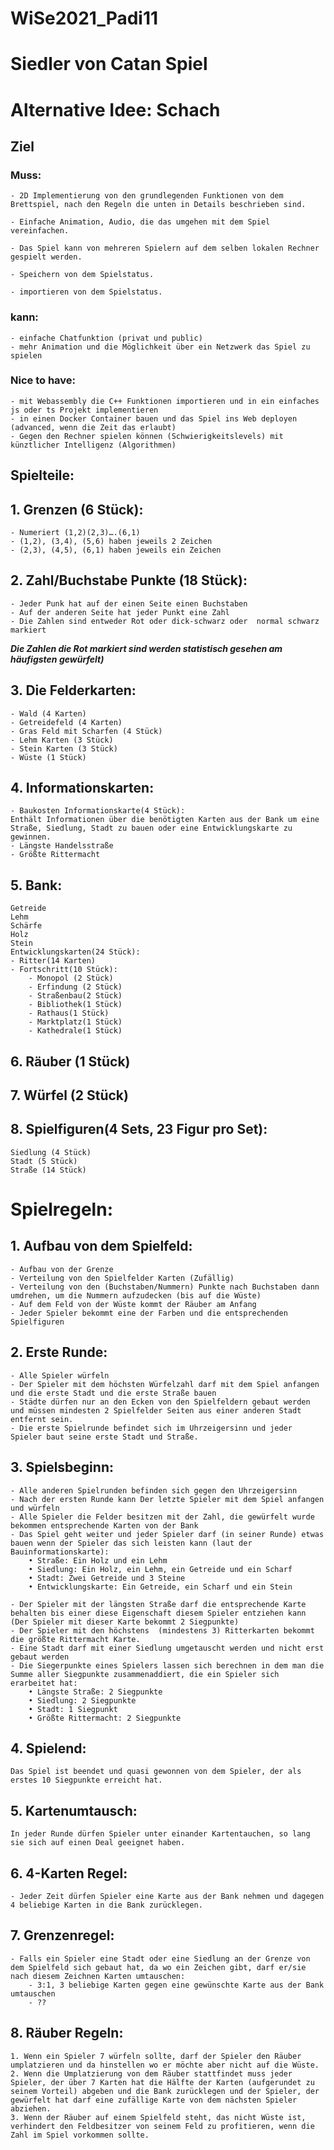# WiSe2021_Padi11
# Siedler von Catan Spiel
# Alternative Idee: Schach
## Ziel
### Muss:
    - 2D Implementierung von den grundlegenden Funktionen von dem Brettspiel, nach den Regeln die unten in Details beschrieben sind.
    
    - Einfache Animation, Audio, die das umgehen mit dem Spiel vereinfachen.
    
    - Das Spiel kann von mehreren Spielern auf dem selben lokalen Rechner gespielt werden.

    - Speichern von dem Spielstatus.

    - importieren von dem Spielstatus.
### kann:
    - einfache Chatfunktion (privat und public)
    - mehr Animation und die Möglichkeit über ein Netzwerk das Spiel zu spielen

### Nice to have:
    - mit Webassembly die C++ Funktionen importieren und in ein einfaches js oder ts Projekt implementieren
    - in einen Docker Container bauen und das Spiel ins Web deployen (advanced, wenn die Zeit das erlaubt)
    - Gegen den Rechner spielen können (Schwierigkeitslevels) mit künztlicher Intelligenz (Algorithmen)

## Spielteile:

## 1. Grenzen (6 Stück):

    - Numeriert (1,2)(2,3)….(6,1)
    - (1,2), (3,4), (5,6) haben jeweils 2 Zeichen
    - (2,3), (4,5), (6,1) haben jeweils ein Zeichen

## 2. Zahl/Buchstabe Punkte (18 Stück):

    - Jeder Punk hat auf der einen Seite einen Buchstaben
    - Auf der anderen Seite hat jeder Punkt eine Zahl
    - Die Zahlen sind entweder Rot oder dick-schwarz oder  normal schwarz markiert

***Die Zahlen die Rot markiert sind werden statistisch gesehen am häufigsten gewürfelt)*** 

## 3. Die Felderkarten:

	- Wald (4 Karten)
	- Getreidefeld (4 Karten)
	- Gras Feld mit Scharfen (4 Stück)
	- Lehm Karten (3 Stück)
	- Stein Karten (3 Stück)
	- Wüste (1 Stück)

## 4.	Informationskarten:
    - Baukosten Informationskarte(4 Stück):
    Enthält Informationen über die benötigten Karten aus der Bank um eine Straße, Siedlung, Stadt zu bauen oder eine Entwicklungskarte zu gewinnen.
    - Längste Handelsstraße
    - Größte Rittermacht
## 5.	Bank:
	Getreide
	Lehm
	Schärfe
	Holz
	Stein
	Entwicklungskarten(24 Stück):
	- Ritter(14 Karten)
	- Fortschritt(10 Stück):
	    - Monopol (2 Stück)
	    - Erfindung (2 Stück)
	    - Straßenbau(2 Stück)
	    - Bibliothek(1 Stück)
	    - Rathaus(1 Stück)
	    - Marktplatz(1 Stück)
	    - Kathedrale(1 Stück)
## 6.	Räuber (1 Stück)
## 7.	Würfel (2 Stück)
## 8.	Spielfiguren(4 Sets, 23 Figur pro Set):
	Siedlung (4 Stück)
	Stadt (5 Stück)
	Straße (14 Stück)

# Spielregeln:
## 1. Aufbau von dem Spielfeld:
    - Aufbau von der Grenze
    - Verteilung von den Spielfelder Karten (Zufällig)
    - Verteilung von den (Buchstaben/Nummern) Punkte nach Buchstaben dann umdrehen, um die Nummern aufzudecken (bis auf die Wüste)
	- Auf dem Feld von der Wüste kommt der Räuber am Anfang
	- Jeder Spieler bekommt eine der Farben und die entsprechenden Spielfiguren
## 2. Erste Runde:
    - Alle Spieler würfeln 
    - Der Spieler mit dem höchsten Würfelzahl darf mit dem Spiel anfangen und die erste Stadt und die erste Straße bauen
    - Städte dürfen nur an den Ecken von den Spielfeldern gebaut werden und müssen mindesten 2 Spielfelder Seiten aus einer anderen Stadt entfernt sein.
    - Die erste Spielrunde befindet sich im Uhrzeigersinn und jeder Spieler baut seine erste Stadt und Straße.

## 3. Spielsbeginn:
    - Alle anderen Spielrunden befinden sich gegen den Uhrzeigersinn 
	- Nach der ersten Runde kann Der letzte Spieler mit dem Spiel anfangen und würfeln
    - Alle Spieler die Felder besitzen mit der Zahl, die gewürfelt wurde bekommen entsprechende Karten von der Bank
    - Das Spiel geht weiter und jeder Spieler darf (in seiner Runde) etwas bauen wenn der Spieler das sich leisten kann (laut der Bauinformationskarte): 
        • Straße: Ein Holz und ein Lehm
        • Siedlung: Ein Holz, ein Lehm, ein Getreide und ein Scharf
        • Stadt: Zwei Getreide und 3 Steine
        • Entwicklungskarte: Ein Getreide, ein Scharf und ein Stein

    - Der Spieler mit der längsten Straße darf die entsprechende Karte behalten bis einer diese Eigenschaft diesem Spieler entziehen kann (Der Spieler mit dieser Karte bekommt 2 Siegpunkte)
    - Der Spieler mit den höchstens  (mindestens 3) Ritterkarten bekommt die größte Rittermacht Karte.
    - Eine Stadt darf mit einer Siedlung umgetauscht werden und nicht erst gebaut werden
	- Die Siegerpunkte eines Spielers lassen sich berechnen in dem man die Summe aller Siegpunkte zusammenaddiert, die ein Spieler sich erarbeitet hat:
        • Längste Straße: 2 Siegpunkte
        • Siedlung: 2 Siegpunkte
        • Stadt: 1 Siegpunkt
        • Größte Rittermacht: 2 Siegpunkte
## 4. Spielend:
    Das Spiel ist beendet und quasi gewonnen von dem Spieler, der als erstes 10 Siegpunkte erreicht hat.
## 5. Kartenumtausch:
    In jeder Runde dürfen Spieler unter einander Kartentauchen, so lang sie sich auf einen Deal geeignet haben.
## 6. 4-Karten Regel:
    - Jeder Zeit dürfen Spieler eine Karte aus der Bank nehmen und dagegen 4 beliebige Karten in die Bank zurücklegen.
## 7. Grenzenregel:
    - Falls ein Spieler eine Stadt oder eine Siedlung an der Grenze von dem Spielfeld sich gebaut hat, da wo ein Zeichen gibt, darf er/sie nach diesem Zeichnen Karten umtauschen:
        - 3:1, 3 beliebige Karten gegen eine gewünschte Karte aus der Bank umtauschen
        - ??
## 8. Räuber Regeln:
    1. Wenn ein Spieler 7 würfeln sollte, darf der Spieler den Räuber umplatzieren und da hinstellen wo er möchte aber nicht auf die Wüste.
    2. Wenn die Umplatzierung von dem Räuber stattfindet muss jeder Spieler, der über 7 Karten hat die Hälfte der Karten (aufgerundet zu seinem Vorteil) abgeben und die Bank zurücklegen und der Spieler, der gewürfelt hat darf eine zufällige Karte von dem nächsten Spieler abziehen.
    3. Wenn der Räuber auf einem Spielfeld steht, das nicht Wüste ist, verhindert den Feldbesitzer von seinem Feld zu profitieren, wenn die Zahl im Spiel vorkommen sollte.
